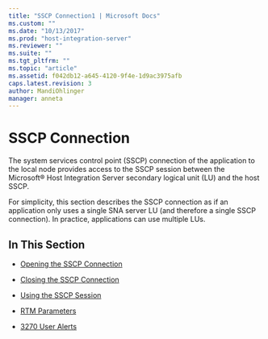 ```yaml
---
title: "SSCP Connection1 | Microsoft Docs"
ms.custom: ""
ms.date: "10/13/2017"
ms.prod: "host-integration-server"
ms.reviewer: ""
ms.suite: ""
ms.tgt_pltfrm: ""
ms.topic: "article"
ms.assetid: f042db12-a645-4120-9f4e-1d9ac3975afb
caps.latest.revision: 3
author: MandiOhlinger
manager: anneta
---
```

# SSCP Connection
The system services control point (SSCP) connection of the application to the local node provides access to the SSCP session between the Microsoft® Host Integration Server secondary logical unit (LU) and the host SSCP.  
  
 For simplicity, this section describes the SSCP connection as if an application only uses a single SNA server LU (and therefore a single SSCP connection). In practice, applications can use multiple LUs.  
  
## In This Section  
  
-   [Opening the SSCP Connection](../core/opening-the-sscp-connection.md)  
  
-   [Closing the SSCP Connection](../core/closing-the-sscp-connection.md)  
  
-   [Using the SSCP Session](../core/sscp-session.md)  
  
-   [RTM Parameters](../core/rtm-parameters].md)  
  
-   [3270 User Alerts](../core/3270-user-alerts.md)